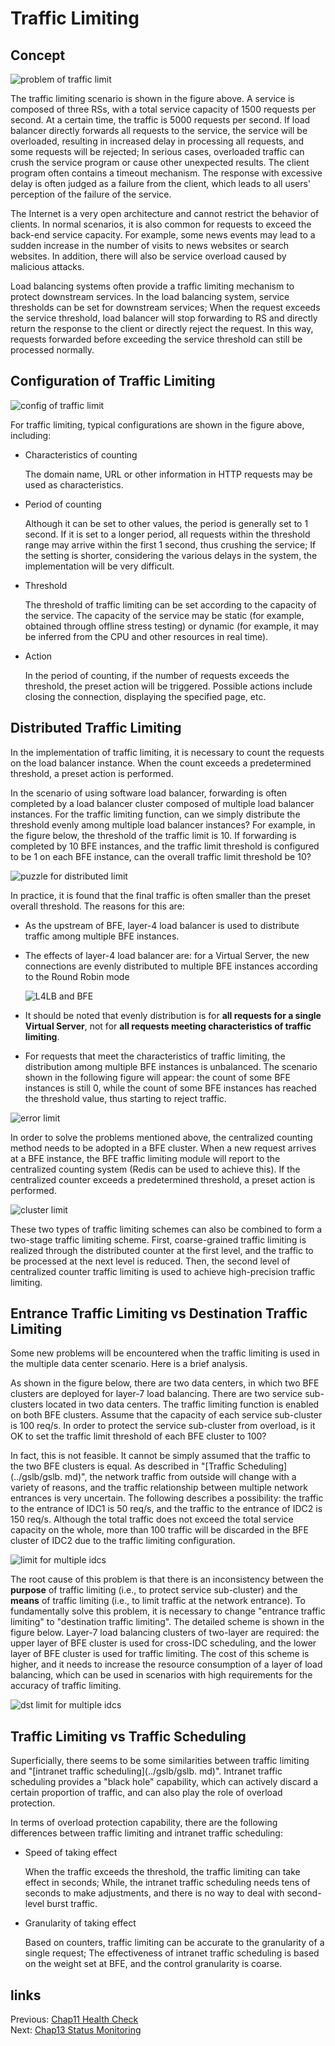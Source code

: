 # Traffic Limiting

## Concept

![problem of traffic limit](./limit_problem.png)

The traffic limiting scenario is shown in the figure above. A service is composed of three RSs, with a total service capacity of 1500 requests per second. At a certain time, the traffic is 5000 requests per second. If load balancer directly forwards all requests to the service, the service will be overloaded, resulting in increased delay in processing all requests, and some requests will be rejected; In serious cases, overloaded traffic can crush the service program or cause other unexpected results. The client program often contains a timeout mechanism. The response with excessive delay is often judged as a failure from the client, which leads to all users' perception of the failure of the service.

The Internet is a very open architecture and cannot restrict the behavior of clients. In normal scenarios, it is also common for requests to exceed the back-end service capacity. For example, some news events may lead to a sudden increase in the number of visits to news websites or search websites. In addition, there will also be service overload caused by malicious attacks.

Load balancing systems often provide a traffic limiting mechanism to protect downstream services. In the load balancing system, service thresholds can be set for downstream services; When the request exceeds the service threshold, load balancer will stop forwarding to RS and directly return the response to the client or directly reject the request. In this way, requests forwarded before exceeding the service threshold can still be processed normally.

## Configuration of Traffic Limiting

![config of traffic limit](./limit_conf.png)

For traffic limiting, typical configurations are shown in the figure above, including:

+ Characteristics of counting

  The domain name, URL or other information in HTTP requests may be used as characteristics.

+ Period of counting

  Although it can be set to other values, the period is generally set to 1 second. If it is set to a longer period, all requests within the threshold range may arrive within the first 1 second, thus crushing the service; If the setting is shorter, considering the various delays in the system, the implementation will be very difficult.

+ Threshold

  The threshold of traffic limiting can be set according to the capacity of the service. The capacity of the service may be static (for example, obtained through offline stress testing) or dynamic (for example, it may be inferred from the CPU and other resources in real time).

+ Action

  In the period of counting, if the number of requests exceeds the threshold, the preset action will be triggered. Possible actions include closing the connection, displaying the specified page, etc.

## Distributed Traffic Limiting

In the implementation of traffic limiting, it is necessary to count the requests on the load balancer instance. When the count exceeds a predetermined threshold, a preset action is performed.

In the scenario of using software load balancer, forwarding is often completed by a load balancer cluster composed of multiple load balancer instances. For the traffic limiting function, can we simply distribute the threshold evenly among multiple load balancer instances? For example, in the figure below, the threshold of the traffic limit is 10. If forwarding is completed by 10 BFE instances, and the traffic limit threshold is configured to be 1 on each BFE instance, can the overall traffic limit threshold be 10?

![puzzle for distributed limit](./puzzle_of_distributed.png)

In practice, it is found that the final traffic is often smaller than the preset overall threshold. The reasons for this are:

+ As the upstream of BFE,  layer-4 load balancer is used to distribute traffic among multiple BFE instances.

+ The effects of layer-4 load balancer are: for a Virtual Server, the new connections are evenly distributed to multiple BFE instances according to the Round Robin mode 



  ![L4LB and BFE](./L4LB_and_BFE.png)

+ It should be noted that evenly distribution is for **all requests for a single Virtual Server**, not for **all requests meeting characteristics of traffic limiting**.


+ For requests that meet the characteristics of traffic limiting, the distribution among multiple BFE instances is unbalanced. The scenario shown in the following figure will appear: the count of some BFE instances is still 0, while the count of some BFE instances has reached the threshold value, thus starting to reject traffic.



![error limit](./error_limit.png)

In order to solve the problems mentioned above, the centralized counting method needs to be adopted in a BFE cluster. When a new request arrives at a BFE instance, the BFE traffic limiting module will report to the centralized counting system (Redis can be used to achieve this). If the centralized  counter exceeds a predetermined threshold, a preset action is performed.

![cluster limit](./cluster_limit.png)

These two types of traffic limiting schemes can also be combined to form a two-stage traffic limiting scheme. First, coarse-grained traffic limiting is realized through the distributed counter at the first level, and the traffic to be processed at the next level is reduced. Then, the second level of centralized counter traffic limiting is used to achieve high-precision traffic limiting.



## Entrance Traffic Limiting vs Destination Traffic Limiting

Some new problems will be encountered when the traffic limiting is used in the multiple data center scenario. Here is a brief analysis.

As shown in the figure below, there are two data centers, in which two BFE clusters are deployed for layer-7 load balancing. There are two service sub-clusters located in two data centers. The traffic limiting function is enabled on both BFE clusters. Assume that the capacity of each service sub-cluster is 100 req/s. In order to protect the service sub-cluster from overload, is it OK to set the traffic limit threshold of each BFE cluster to 100?

In fact, this is not feasible. It cannot be simply assumed that the traffic to the two BFE clusters is equal. As described in "[Traffic Scheduling](../gslb/gslb. md)", the network traffic from outside will change with a variety of reasons, and the traffic relationship between multiple network entrances is very uncertain. The following describes a possibility: the traffic to the entrance of IDC1 is 50 req/s, and the traffic to the entrance of IDC2 is 150 req/s. Although the total traffic does not exceed the total service capacity on the whole, more than 100 traffic will be discarded in the BFE cluster of IDC2 due to the traffic limiting  configuration.

![limit for multiple idcs](./limit_multi_idc.png)

The root cause of this problem is that there is an inconsistency between the **purpose** of traffic limiting (i.e.,  to protect service sub-cluster) and the **means** of traffic limiting (i.e., to limit traffic at the network entrance). To fundamentally solve this problem, it is necessary to change "entrance traffic  limiting" to "destination traffic limiting". The detailed scheme is shown in the figure below.  Layer-7 load balancing clusters of two-layer are required: the upper layer of BFE cluster is used for cross-IDC scheduling, and the lower layer of BFE cluster is used for traffic limiting. The cost of this scheme is higher, and it needs to increase the resource consumption of a layer of load balancing, which can be used in scenarios with high requirements for the accuracy of traffic limiting.

![dst limit for multiple idcs](./dst_limit_multi_idc.png)

## Traffic Limiting vs Traffic Scheduling

Superficially, there seems to be some similarities between traffic limiting and "[intranet traffic scheduling](../gslb/gslb. md)". Intranet traffic scheduling provides a "black hole" capability, which can actively discard a certain proportion of traffic, and can also play the role of overload protection.

In terms of overload protection capability, there are the following differences between traffic limiting and intranet traffic scheduling:

+ Speed of taking effect

  When the traffic exceeds the threshold, the traffic limiting can take effect in seconds; While, the intranet traffic scheduling needs tens of seconds to make adjustments, and there is no way to deal with second-level burst traffic.

+ Granularity of taking effect

  Based on counters, traffic limiting can be accurate to the granularity of a single request; The effectiveness of intranet traffic scheduling is based on the weight set at BFE, and the control granularity is coarse.

## links
Previous: [Chap11 Health Check](../../../en_us/design/health_check/health_check.md)  
Next: [Chap13 Status Monitoring](../../../en_us/design/monitor/monitor.md)